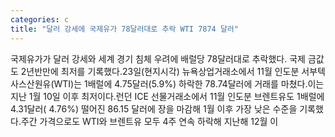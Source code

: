 ```yaml
---
categories: c
title: "달러 강세에 국제유가 78달러대로 추락 WTI 7874 달러"
---
```

국제유가가 달러 강세와 세계 경기 침체 우려에 배럴당 78달러대로 추락했다. 국제 금값도 2년반만에 최저를 기록했다.23일(현지시각) 뉴욕상업거래소에서 11월 인도분 서부텍사스산원유(WTI)는 1배럴에 4.75달러(5.9%) 하락한 78.74달러에 거래를 마쳤다.이는 지난 1월 10일 이후 최저이다.런던 ICE 선물거래소에서 11월 인도분 브렌트유도 1배럴에 4.31달러( 4.76%) 떨어진 86.15 달러에 장을 마감해 1월 이후 가장 낮은 수준을 기록했다.주간 가격으로도 WTI와 브렌트유 모두 4주 연속 하락해 지난해 12월 이